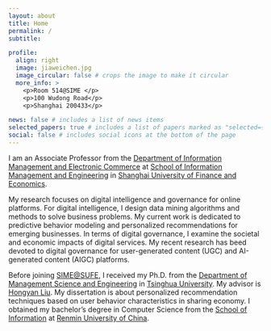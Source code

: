 ```yaml
---
layout: about
title: Home
permalink: /
subtitle: 

profile:
  align: right
  image: jiaweichen.jpg
  image_circular: false # crops the image to make it circular
  more_info: >
    <p>Room 514@SIME </p>
    <p>100 Wudong Road</p>
    <p>Shanghai 200433</p>

news: false # includes a list of news items
selected_papers: true # includes a list of papers marked as "selected={true}"
social: false # includes social icons at the bottom of the page
---
```


I am an Associate Professor from the [Department of Information Management and Electronic Commerce](https://sime.sufe.edu.cn/xxglydzswx_10574/list.htm) at [School of Information Management and Engineering](https://sime.sufe.edu.cn/) in [Shanghai University of Finance and Economics](https://www.sufe.edu.cn/).

My research focuses on digital intelligence and governance for online platforms. For digital intelligence, I design data mining algorithms and methods to solve business problems. My current work is dedicated to predictive behavior modeling and personalized recommendations for emerging businesses. In terms of digital governance, I examine the societal and economic impacts of digital services. My recent research has beed devoted to digital governance for user-generated content (UGC) and AI-generated content (AIGC) platforms.

Before joining [SIME@SUFE](https://sime.sufe.edu.cn/), I received my Ph.D. from the [Department of Management Science and Engineering](https://www.sem.tsinghua.edu.cn/) in [Tsinghua University](https://www.tsinghua.edu.cn/). My advisor is [Hongyan Liu](https://www.sem.tsinghua.edu.cn/info/1210/32067.htm). My dissertation is about personalized recommendation techniques based on user behavior characteristics in sharing economy. I obtained my bachelor’s degree in Computer Science from the [School of Information](http://info.ruc.edu.cn/) at [Renmin University of China](https://www.ruc.edu.cn/).
